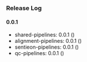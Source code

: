 ### Release Log

#### 0.0.1
* shared-pipelines: 0.0.1 ()
* alignment-pipelines: 0.0.1 ()
* sentieon-pipelines: 0.0.1 ()
* qc-pipelines: 0.0.1 ()
